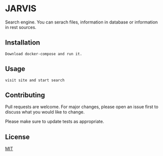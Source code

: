 # JARVIS

Search engine. You can serach files, information in database or information in rest sources.

## Installation

```
Download docker-compose and run it.
```

## Usage

```
visit site and start search
```

## Contributing
Pull requests are welcome. For major changes, please open an issue first to discuss what you would like to change.

Please make sure to update tests as appropriate.

## License
[MIT](https://choosealicense.com/licenses/mit/)